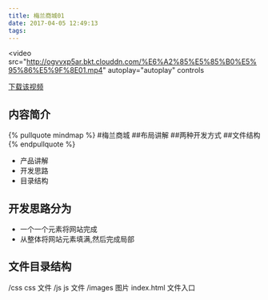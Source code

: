 ```yaml
---
title: 梅兰商城01
date: 2017-04-05 12:49:13
tags:
---
```


<video  src="http://ogvvxp5ar.bkt.clouddn.com/%E6%A2%85%E5%85%B0%E5%95%86%E5%9F%8E01.mp4"   autoplay="autoplay" controls
>
</video>
<a href='http://ogvvxp5ar.bkt.clouddn.com/%E6%A2%85%E5%85%B0%E5%95%86%E5%9F%8E01.mp4' download='梅兰商城.mp4'  >下载该视频</a>


## 内容简介
{% pullquote mindmap %}
#梅兰商城
##布局讲解
##两种开发方式
##文件结构
{% endpullquote %}
* 产品讲解
* 开发思路
* 目录结构


## 开发思路分为
* 一个一个元素将网站完成
* 从整体将网站元素填满,然后完成局部

## 文件目录结构
/css css 文件
/js  js 文件
/images 图片
index.html 文件入口